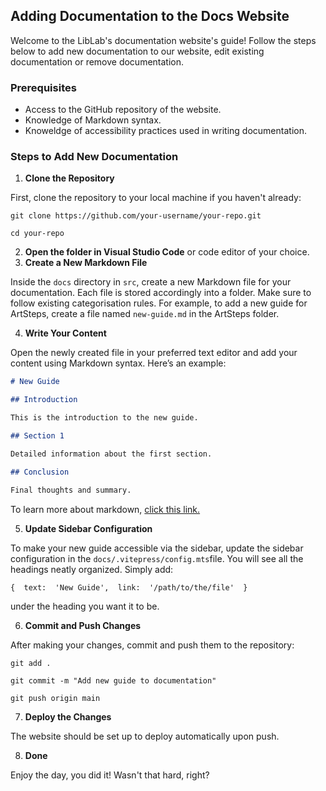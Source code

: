 ## Adding Documentation to the Docs Website

Welcome to the LibLab's documentation website's guide! Follow the steps below to add new documentation to our website, edit existing documentation or remove documentation.

### Prerequisites

-   Access to the GitHub repository of the website.
-   Knowledge of Markdown syntax.
-   Knoweldge of accessibility practices used in writing documentation.

### Steps to Add New Documentation

1.  **Clone the Repository**
    
First, clone the repository to your local machine if you haven't already:

```
git clone https://github.com/your-username/your-repo.git
```

```
cd your-repo
```    

2. **Open the folder in Visual Studio Code** or code editor of your choice.
3. **Create a New Markdown File**

Inside the  `docs`  directory in `src`, create a new Markdown file for your documentation. Each file is stored accordingly into a folder. Make sure to follow existing categorisation rules. For example, to add a new guide for ArtSteps, create a file named  `new-guide.md` in the ArtSteps folder.

4. **Write Your Content**

Open the newly created file in your preferred text editor and add your content using Markdown syntax. Here’s an example:

```markdown
# New Guide

## Introduction

This is the introduction to the new guide.

## Section 1

Detailed information about the first section.

## Conclusion

Final thoughts and summary.
```

To learn more about markdown, [click this link.](https://www.markdownguide.org)

5. **Update Sidebar Configuration**

To make your new guide accessible via the sidebar, update the sidebar configuration in the  `docs/.vitepress/config.mts`file. You will see all the headings neatly organized. Simply add:

```
{  text:  'New Guide',  link:  '/path/to/the/file'  }
```

under the heading you want it to be. 


6. **Commit and Push Changes**

After making your changes, commit and push them to the repository:

```
git add .
```
```
git commit -m "Add new guide to documentation" 
```
```
git push origin main
```

7. **Deploy the Changes**

The website should be set up to deploy automatically upon push.

8. **Done**


Enjoy the day, you did it! Wasn't that hard, right?
